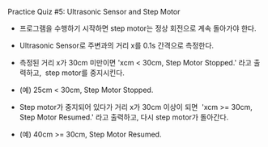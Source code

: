 Practice Quiz #5: Ultrasonic Sensor and Step Motor

- 프로그램을 수행하기 시작하면 step motor는 정상 회전으로 계속 돌아가야 한다.  
- Ultrasonic Sensor로 주변과의 거리 x를 0.1s 간격으로 측정한다. 
- 측정된 거리 x가 30cm 미만이면 'xcm < 30cm, Step Motor Stopped.' 라고 출력하고,  step motor를 중지시킨다.

- (예) 25cm < 30cm, Step Motor Stopped.

- Step motor가 중지되어 있다가 거리 x가 30cm 이상이 되면  'xcm >= 30cm, Step Motor Resumed.' 라고 출력하고, 다시 step motor가 돌아간다. 

- (예) 40cm >= 30cm, Step Motor Resumed.